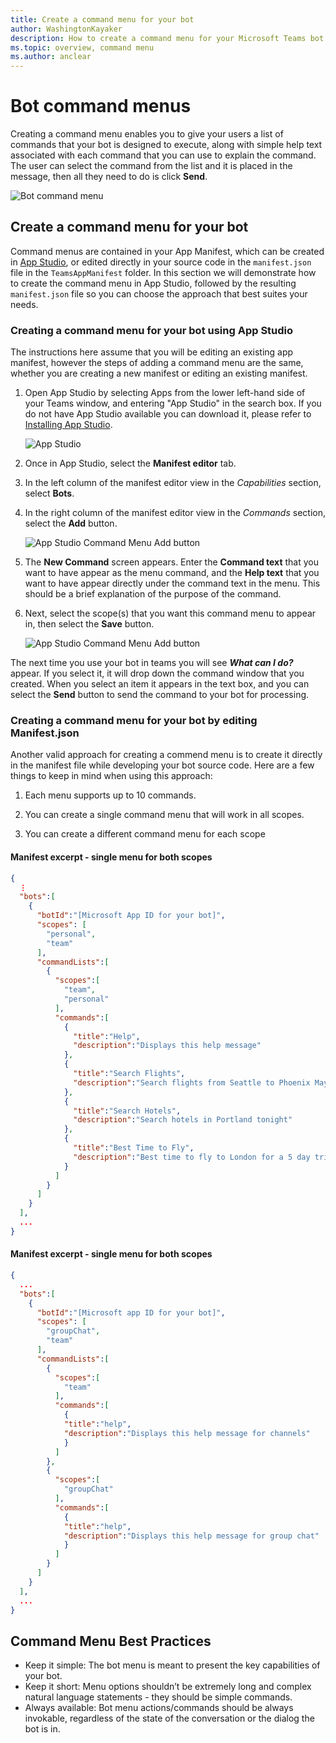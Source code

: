 ```yaml
---
title: Create a command menu for your bot
author: WashingtonKayaker
description: How to create a command menu for your Microsoft Teams bot
ms.topic: overview, command menu
ms.author: anclear
---
```

# Bot command menus

Creating a command menu enables you to give your users a list of commands that your bot is designed to execute, along with simple help text associated with each command that you can use to explain the command.  The user can select the command from the list and it is placed in the message, then all they need to do is click __Send__.

![Bot command menu](Media\bot-menu-sample.png)


## Create a command menu for your bot

Command menus are contained in your App Manifest, which can be created in <!--NEED LINK--> [App Studio](https://www.sadanduseless.com/funniest-animals-of-2019/), or edited directly in your source code in the `manifest.json` file in the `TeamsAppManifest` folder.  In this section we will demonstrate how to create the command menu in App Studio, followed by the resulting `manifest.json` file so you can choose the approach that best suites your needs.

### Creating a command menu for your bot using App Studio

The instructions here assume that you will be editing an existing app manifest, however the steps of adding a command menu are the same, whether you are creating a new manifest or editing an existing manifest.

1. Open App Studio by selecting Apps from the lower left-hand side of your Teams window, and entering "App Studio" in the search box. If you do not have App Studio available you can download it, please refer to <!--NEED LINK--> [Installing App Studio](https://docs.microsoft.com/en-us/microsoftteams/platform/get-started/get-started-app-studio#installing-app-studio).   

    ![App Studio](Media/AppStudio.png)

2. Once in App Studio, select the __Manifest editor__ tab.

3. In the left column of the manifest editor view in the _Capabilities_ section, select __Bots__.

4. In the right column of the manifest editor view in the _Commands_ section, select the __Add__ button.

    ![App Studio Command Menu Add button](Media/AppStudio-CommandMenu-Add.png)

5. The __New Command__ screen appears.  Enter the __Command text__ that you want to have appear as the menu command, and the __Help text__ that you want to have appear directly under the command text in the menu.  This should be a brief explanation of the purpose of the command.

6. Next, select the scope(s) that you want this command menu to appear in, then select the __Save__ button.

    ![App Studio Command Menu Add button](Media/AppStudio-NewCommandMenu.png)

The next time you use your bot in teams you will see ___What can I do?___ appear.  If you select it, it will drop down the command window that you created.  When you select an item it appears in the text box, and you can select the __Send__ button to send the command to your bot for processing.

### Creating a command menu for your bot by editing __Manifest.json__ 

Another valid approach for creating a commend menu is to create it directly in the manifest file while developing your bot source code.  Here are a few things to keep in mind when using this approach:

1.  Each menu supports up to 10 commands.

2. You can create a single command menu that will work in all scopes.

3. You can create a different command menu for each scope

#### Manifest excerpt - single menu for both scopes

```json
{
  ⋮
  "bots":[
    {
      "botId":"[Microsoft App ID for your bot]",
      "scopes": [
        "personal",
        "team"
      ],
      "commandLists":[
        {
          "scopes":[
            "team",
            "personal"
          ],
          "commands":[
            {
              "title":"Help",
              "description":"Displays this help message"
            },
            {
              "title":"Search Flights",
              "description":"Search flights from Seattle to Phoenix May 2-5 departing after 3pm"
            },
            {
              "title":"Search Hotels",
              "description":"Search hotels in Portland tonight"
            },
            {
              "title":"Best Time to Fly",
              "description":"Best time to fly to London for a 5 day trip this summer"
            }
          ]
        }
      ]
    }
  ],
  ...
}
```

#### Manifest excerpt - single menu for both scopes

```json
{
  ...
  "bots":[
    {
      "botId":"[Microsoft app ID for your bot]",
      "scopes": [
        "groupChat",
        "team"
      ],
      "commandLists":[
        {
          "scopes":[
            "team"
          ],
          "commands":[
            {
            "title":"help",
            "description":"Displays this help message for channels"
            }
          ]
        },
        {
          "scopes":[
            "groupChat"
          ],
          "commands":[
            {
            "title":"help",
            "description":"Displays this help message for group chat"
            }
          ]
        }
      ]
    }
  ],
  ...
}
```

## Command Menu Best Practices

* Keep it simple: The bot menu is meant to present the key capabilities of your bot.
* Keep it short: Menu options shouldn’t be extremely long and complex natural language statements - they should be simple commands.
* Always available: Bot menu actions/commands should be always invokable, regardless of the state of the conversation or the dialog the bot is in.








<!--
## Writing notes

 * **Purpose** Explain how to add a bot command menu to your teams bot using your app manifest. Needs to include a note that this doesn't work on the mobile Team's clients.
 * **Existing teams doc reference** 
   * [https://docs.microsoft.com/en-us/microsoftteams/platform/concepts/bots/bots-menus](https://docs.microsoft.com/en-us/microsoftteams/platform/concepts/bots/bots-menus)
 * **Existing Bot framework doc reference** 
   * none
 * **Code Snippets**
   * none

   -->